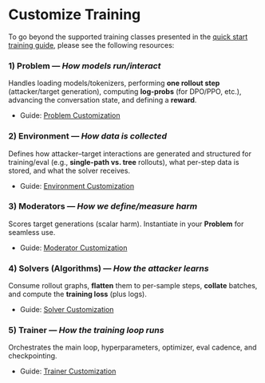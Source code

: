 # Customize Training

To go beyond the supported training classes presented in the [quick start training guide](../quick_start_training), please see the following resources:

### 1) Problem — *How models run/interact*

Handles loading models/tokenizers, performing **one rollout step** (attacker/target generation), computing **log-probs** (for DPO/PPO, etc.), advancing the conversation state, and defining a **reward**.

* Guide: [Problem Customization](problems.md)

### 2) Environment — *How data is collected*

Defines how attacker–target interactions are generated and structured for training/eval (e.g., **single-path vs. tree** rollouts), what per-step data is stored, and what the solver receives.

* Guide: [Environment Customization](environments.md)

### 3) Moderators — *How we define/measure harm*

Scores target generations (scalar harm). Instantiate in your **Problem** for seamless use.

* Guide: [Moderator Customization](moderators.md)

### 4) Solvers (Algorithms) — *How the attacker learns*

Consume rollout graphs, **flatten** them to per-sample steps, **collate** batches, and compute the **training loss** (plus logs).

* Guide: [Solver Customization](solvers.md)

### 5) Trainer — *How the training loop runs*

Orchestrates the main loop, hyperparameters, optimizer, eval cadence, and checkpointing.

* Guide: [Trainer Customization](trainers.md)
